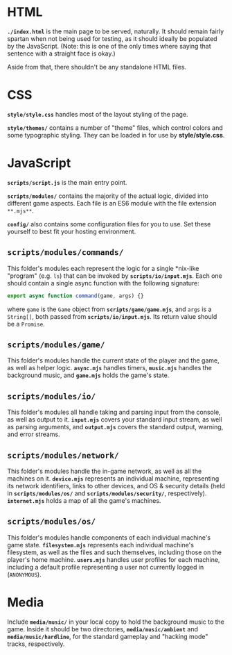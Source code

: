 HTML
========
**`./index.html`** is the main page to be served, naturally. It should remain
fairly spartan when not being used for testing, as it should ideally be
populated by the JavaScript. (Note: this is one of the only times where saying
that sentence with a straight face is okay.)

Aside from that, there shouldn't be any standalone HTML files.



CSS
========
**`style/style.css`** handles most of the layout styling of the page.

**`style/themes/`** contains a number of "theme" files, which control colors and
some typographic styling. They can be loaded in for use by **style/style.css**.



JavaScript
========
**`scripts/script.js`** is the main entry point.

**`scripts/modules/`** contains the majority of the actual logic, divided into
different game aspects. Each file is an ES6 module with the file extension
`**.mjs**`.

**`config/`** also contains some configuration files for you to use. Set these
yourself to best fit your hosting environment.


**`scripts/modules/commands/`**
--------
This folder's modules each represent the logic for a single \*nix-like "program"
(e.g. `ls`) that can be invoked by **`scripts/io/input.mjs`**. Each one should
contain a single async function with the following signature:
```js
export async function command(game, args) {}
```
where `game` is the `Game` object from **`scripts/game/game.mjs`**, and `args`
is a `String[]`, both passed from **`scripts/io/input.mjs`**. Its return value
should be a `Promise`.


**`scripts/modules/game/`**
--------
This folder's modules handle the current state of the player and the game, as
well as helper logic. **`async.mjs`** handles timers, **`music.mjs`** handles
the background music, and **`game.mjs`** holds the game's state.


**`scripts/modules/io/`**
--------
This folder's modules all handle taking and parsing input from the console, as
well as output to it. **`input.mjs`** covers your standard input stream, as well
as parsing arguments, and **`output.mjs`** covers the standard output, warning,
and error streams.


**`scripts/modules/network/`**
--------
This folder's modules handle the in-game network, as well as all the machines
on it. **`device.mjs`** represents an individual machine, representing its
network identifiers, links to other devices, and OS & security details (held in
**`scripts/modules/os/`** and **`scripts/modules/security/`**, respectively).
**`internet.mjs`** holds a map of all the game's machines.


**`scripts/modules/os/`**
--------
This folder's modules handle components of each individual machine's game state.
**`filesystem.mjs`** represents each individual machine's filesystem, as well as
the files and such themselves, including those on the player's home machine.
**`users.mjs`** handles user profiles for each machine, including a default
profile representing a user not currently logged in (`ANONYMOUS`).



Media
========
Include **`media/music/`** in your local copy to hold the background music to
the game. Inside it should be two directories, **`media/music/ambient`** and
**`media/music/hardline`**, for the standard gameplay and "hacking mode" tracks,
respectively.